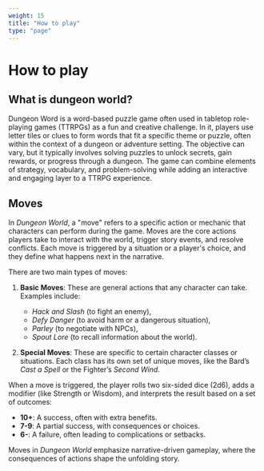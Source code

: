 ```yaml
---
weight: 15
title: "How to play"
type: "page"
---
```

# How to play

## What is dungeon world?
Dungeon Word is a word-based puzzle game often used in tabletop role-playing games (TTRPGs) as a fun and creative challenge. In it, players use letter tiles or clues to form words that fit a specific theme or puzzle, often within the context of a dungeon or adventure setting. The objective can vary, but it typically involves solving puzzles to unlock secrets, gain rewards, or progress through a dungeon. The game can combine elements of strategy, vocabulary, and problem-solving while adding an interactive and engaging layer to a TTRPG experience.

## Moves
In *Dungeon World*, a "move" refers to a specific action or mechanic that characters can perform during the game. Moves are the core actions players take to interact with the world, trigger story events, and resolve conflicts. Each move is triggered by a situation or a player's choice, and they define what happens next in the narrative.

There are two main types of moves:

1. **Basic Moves**: These are general actions that any character can take. Examples include:
   - *Hack and Slash* (to fight an enemy),
   - *Defy Danger* (to avoid harm or a dangerous situation),
   - *Parley* (to negotiate with NPCs),
   - *Spout Lore* (to recall information about the world).

2. **Special Moves**: These are specific to certain character classes or situations. Each class has its own set of unique moves, like the Bard’s *Cast a Spell* or the Fighter’s *Second Wind*.

When a move is triggered, the player rolls two six-sided dice (2d6), adds a modifier (like Strength or Wisdom), and interprets the result based on a set of outcomes:
   - **10+**: A success, often with extra benefits.
   - **7-9**: A partial success, with consequences or choices.
   - **6-**: A failure, often leading to complications or setbacks.

Moves in *Dungeon World* emphasize narrative-driven gameplay, where the consequences of actions shape the unfolding story.
